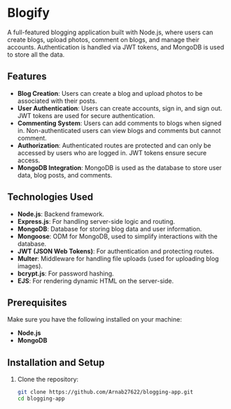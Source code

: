 # Blogify

A full-featured blogging application built with Node.js, where users can create blogs, upload photos, comment on blogs, and manage their accounts. Authentication is handled via JWT tokens, and MongoDB is used to store all the data.

## Features

- **Blog Creation**: Users can create a blog and upload photos to be associated with their posts.
- **User Authentication**: Users can create accounts, sign in, and sign out. JWT tokens are used for secure authentication.
- **Commenting System**: Users can add comments to blogs when signed in. Non-authenticated users can view blogs and comments but cannot comment.
- **Authorization**: Authenticated routes are protected and can only be accessed by users who are logged in. JWT tokens ensure secure access.
- **MongoDB Integration**: MongoDB is used as the database to store user data, blog posts, and comments.
  
## Technologies Used

- **Node.js**: Backend framework.
- **Express.js**: For handling server-side logic and routing.
- **MongoDB**: Database for storing blog data and user information.
- **Mongoose**: ODM for MongoDB, used to simplify interactions with the database.
- **JWT (JSON Web Tokens)**: For authentication and protecting routes.
- **Multer**: Middleware for handling file uploads (used for uploading blog images).
- **bcrypt.js**: For password hashing.
- **EJS**: For rendering dynamic HTML on the server-side.

## Prerequisites

Make sure you have the following installed on your machine:

- **Node.js**
- **MongoDB**

## Installation and Setup

1. Clone the repository:
   ```bash
   git clone https://github.com/Arnab27622/blogging-app.git
   cd blogging-app

